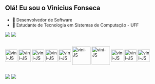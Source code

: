 ## Olá! Eu sou o Vinicius Fonseca

- 🔭 Desenvolvedor de Software
- 🌱 Estudante de Tecnologia em Sistemas de Computação - UFF

<div> 
    <img heigth="180em" src="https://github-readme-stats.vercel.app/api?username=fonsecavini&show_icons=true&theme=dark"/>
    <img heigth="180em" src="https://github-readme-stats.vercel.app/api/top-langs/?username=fonsecavini&layout=compact&theme=dark"/>
</div>

##

<div>
  <img align="center" alt="vini-JS" heigth="30" width="40" src="https://cdn.jsdelivr.net/gh/devicons/devicon/icons/javascript/javascript-original.svg"/>
  <img align="center" alt="vini-JS" heigth="30" width="40" src="https://cdn.jsdelivr.net/gh/devicons/devicon/icons/react/react-original.svg"/>
  <img align="center" alt="vini-JS" heigth="30" width="40" src="https://cdn.jsdelivr.net/gh/devicons/devicon/icons/redux/redux-original.svg"/>
  <img align="center" alt="vini-JS" heigth="30" width="40" src="https://cdn.jsdelivr.net/gh/devicons/devicon/icons/html5/html5-original.svg"/>
  <img align="center" alt="vini-JS" heigth="30" width="40" src="https://cdn.jsdelivr.net/gh/devicons/devicon/icons/css3/css3-original.svg"/>
  <img align="center" alt="vini-JS" heigth="50" width="60" src="https://cdn.jsdelivr.net/gh/devicons/devicon/icons/docker/docker-original.svg"/>
  <img align="center" alt="vini-JS" heigth="50" width="60" src="https://cdn.jsdelivr.net/gh/devicons/devicon/icons/mysql/mysql-original-wordmark.svg"/>
  <img align="center" alt="vini-JS" heigth="30" width="40" src="https://cdn.jsdelivr.net/gh/devicons/devicon/icons/git/git-original.svg"/>
  <img align="center" alt="vini-JS" heigth="30" width="40" src="https://cdn.jsdelivr.net/gh/devicons/devicon/icons/github/github-original.svg"/>
  <img align="center" alt="vini-JS" heigth="30" width="40" src="https://cdn.jsdelivr.net/gh/devicons/devicon/icons/nodejs/nodejs-original.svg"/>
</div>

##

<div>
  <a href="https://www.linkedin.com/in/vinicius-fonseca-dev/" target="_blank"><img src="https://img.shields.io/badge/LinkedIn-0077B5?style=for-the-badge&logo=linkedin&logoColor=white" target="_blank"></a>
  <a href="mailto:vfonseca.eng@gmail.com" target="_blank"><img src="https://img.shields.io/badge/Gmail-D14836?style=for-the-badge&logo=gmail&logoColor=white" target="_blank"></a>
</div>
